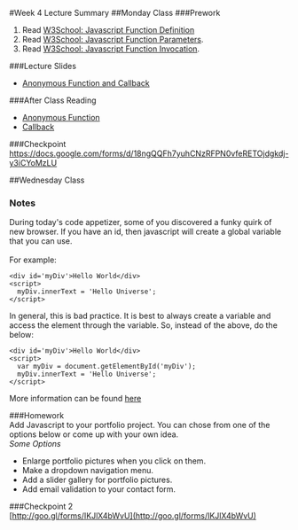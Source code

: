 
#Week 4 Lecture Summary
##Monday Class
###Prework
1. Read [W3School: Javascript Function Definition](http://www.w3schools.com/js/js_function_definition.asp)
2. Read [W3School: Javascript Function Parameters](http://www.w3schools.com/js/js_function_parameters.asp). 
3. Read [W3School: Javascript Function Invocation](http://www.w3schools.com/js/js_function_invocation.asp). 

###Lecture Slides
- [Anonymous Function and Callback](https://docs.google.com/presentation/d/1feA7jJOw1SksW_HurlwAWXRzjfdATlpCOOvxhVnZVBk/edit#slide=id.p4)  
 

###After Class Reading
- [Anonymous Function](http://helephant.com/2008/08/23/javascript-anonymous-functions/)
- [Callback](http://javascriptissexy.com/understand-javascript-callback-functions-and-use-them/)

###Checkpoint 
https://docs.google.com/forms/d/18ngQQFh7yuhCNzRFPN0vfeRETOjdgkdj-y3iCYoMzLU


##Wednesday Class
### Notes
During today's code appetizer, some of you discovered a funky quirk of new browser. If you have an id, then javascript will create a global variable that you can use.  
<br>
For example:
```
<div id='myDiv'>Hello World</div>
<script>
  myDiv.innerText = 'Hello Universe';
</script>
```
In general, this is bad practice. It is best to always create a variable and access the element through the variable. So, instead of the above, do the below:
<br>
```
<div id='myDiv'>Hello World</div>
<script>
  var myDiv = document.getElementById('myDiv');
  myDiv.innerText = 'Hello Universe';
</script>
```
More information can be found [here](http://stackoverflow.com/questions/3434278/do-dom-tree-elements-with-ids-become-global-variables)


###Homework  
Add Javascript to your portfolio project. You can chose from one of the options below or come up with your own idea.   
_Some Options_  
- Enlarge portfolio pictures when you click on them.  
- Make a dropdown navigation menu.  
- Add a slider gallery for portfolio pictures.  
- Add email validation to your contact form.  

###Checkpoint 2  
[http://goo.gl/forms/IKJlX4bWvU](http://goo.gl/forms/IKJlX4bWvU)

